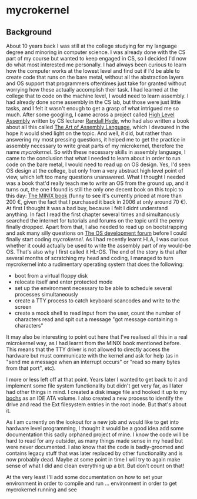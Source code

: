# mycrokernel

## Background

About 10 years back I was still at the college studying for my language degree and minoring in computer science.
I was already done with the CS part of my course but wanted to keep engaged in CS, so I decided I'd now do what
most interested me personally. I had always been curious to learn how the computer works at the lowest level and find out
if I'd be able to create code that runs on the bare metal, without all the abstraction layers and OS support that programmers
oftentimes just take for granted without worrying how these actually accomplish their task.
I had learned at the college that to code on the machine level, I would need to learn assembly. I had already done some assembly
in the CS lab, but those were just little tasks, and I felt it wasn't enough to get a grasp of what intrigued me so much.
After some googling, I came across a project called [High Level Assembly](http://www.plantation-productions.com/Webster/) written
by CS lecturer [Randall Hyde](https://en.wikipedia.org/wiki/Randall_Hyde), who had also written a book about all this called
[The Art of Assembly Language](http://www.amazon.de/The-Assembly-Language-Randall-Hyde/dp/1593272073), which I devoured in the
hope it would shed light on the topic. And well, it did, but rather than answering my most pressing questions, it helped me to
get the practice in assembly necessary to write great parts of my microkernel, therefore the name _mycrokernel_.
So with these necessary skills in assembly language, I came to the conclusion that what I needed to learn about in order to run
code on the bare metal, I would need to read up on OS design. Yes, I'd seen OS design at the college, but only from a very
abstract high level point of view, which left too many questions unanswered. What I thought I needed was a book that'd really
teach me to _write_ an OS from the ground up, and it turns out, the one I found is still the only one decent book on this topic
to this day: [The MINIX book](http://www.amazon.de/Operating-Systems-Implementation-Prentice-Software/dp/0131429388/)
(funny to see it's currently priced at more than 200 €, given the fact that I purchased it back in 2006 at only around 70 €).
At first I thought it was a bad buy, because I felt I didnt understand anything. In fact I read the first chapter several times
and simultanously searched the internet for tutorials and forums on the topic until the penny finally dropped.
Apart from that, I also needed to read up on bootstrapping and ask many silly questions on
[The OS development forum](http://forum.osdev.org/) before I could finally start coding _mycrokernel_. As I had recently learnt HLA,
I was curious whether it could actually be used to write the assembly part of my would-be OS. That's also why I first called it
HL-OS.
The end of the story is that after several months of scratching my head and coding, I managed to turn mycrokernel into a
rudimentary operating system that does the following:

* boot from a virtual floppy disk
* relocate itself and enter protected mode
* set up the environment necessary to be able to schedule several processes simultaneously
* create a TTY process to catch keyboard scancodes and write to the screen
* create a mock shell to read input from the user, count the number of characters read and
  spit out a message "got message containing n characters"

It may also be interesting to point out here that I've realised all this in a real microkernel way, as I had learnt from the
MINIX book mentioned before. This means that the TTY driver is not allowed to directly access the hardware but must communicate
with the kernel and ask for help (as in "send me a message when an interrupt occurs" or "read so many bytes from that port",
etc).

I more or less left off at that point. Years later I wanted to get back to it and implement some file system functionality but
didn't get very far, as I later had other things in mind. I created a disk image file and hooked it up to my
[bochs](http://bochs.sourceforge.net/) as an IDE ATA volume. I also created a new process to identify the drive and read the
Ext filesystem entries in the root inode. But that's about it.

As I am currently on the lookout for a new job and would like to get into hardware level programming, I thought it would be a
good idea add some documentation this sadly orphaned project of mine. I know the code will be hard to read for any outsider, as
many things made sense in my head but were never documented. I also know that the code is badly-groomed and contains legacy
stuff that was later replaced by other functionality and is now probably dead. Maybe at some point in time I will try to again
make sense of what I did and clean everything up a bit. But don't count on that!

At the very least I'll add some documentation on how to set your environment in order to compile and run ...
environment in order to get mycrokernel running and see
